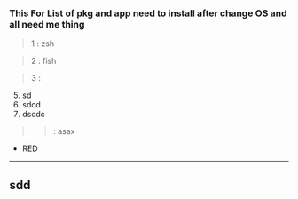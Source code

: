 ### This For List of pkg and app need to install after change OS and all need me thing


> 1 : zsh


> 2 : fish


> 3 : 


5. sd
6. sdcd
7. dscdc

>> : asax

* RED
---
sdd
---
